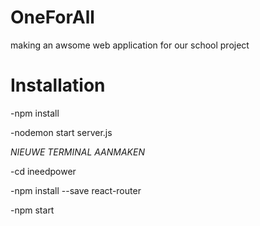# OneForAll
making an awsome web application for our school project

# Installation
-npm install

-nodemon start server.js

*NIEUWE TERMINAL AANMAKEN*

-cd ineedpower

-npm install  --save react-router

-npm start
